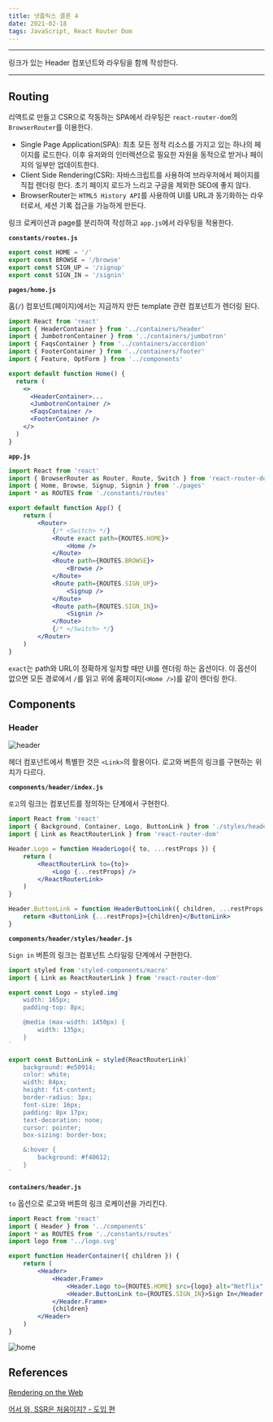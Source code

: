 ```yaml
---
title: 넷플릭스 클론 4
date: 2021-02-18
tags: JavaScript, React Router Dom
---
```


---

링크가 있는 Header 컴포넌트와 라우팅을 함께 작성한다.

---

## Routing

리액트로 만들고 CSR으로 작동하는 SPA에서 라우팅은 `react-router-dom`의 `BrowserRouter`를 이용한다.

- Single Page Application(SPA): 최초 모든 정적 리소스를 가지고 있는 하나의 페이지를 로드한다. 이후 유저와의 인터렉션으로 필요한 자원을 동적으로 받거나 페이지의 일부만 업데이트한다.
- Client Side Rendering(CSR): 자바스크립트를 사용하여 브라우저에서 페이지를 직접 렌더링 한다. 초기 페이지 로드가 느리고 구글을 제외한 SEO에 좋지 않다.
- BrowserRouter는 `HTML5 History API`를 사용하여 UI를 URL과 동기화하는 라우터로서, 세션 기록 접근을 가능하게 만든다.

링크 로케이션과 page를 분리하여 작성하고 `app.js`에서 라우팅을 적용한다.

**`constants/routes.js`**

```javascript
export const HOME = '/'
export const BROWSE = '/browse'
export const SIGN_UP = '/signup'
export const SIGN_IN = '/signin'
```

**`pages/home.js`**

홈(`/`) 컴포넌트(페이지)에서는 지금까지 만든 template 관련 컴포넌트가 렌더링 된다.

```jsx
import React from 'react'
import { HeaderContainer } from '../containers/header'
import { JumbotronContainer } from '../containers/jumbotron'
import { FaqsContainer } from '../containers/accordion'
import { FooterContainer } from '../containers/footer'
import { Feature, OptForm } from '../components'

export default function Home() {
  return (
    <>
      <HeaderContainer>...
      <JumbotronContainer />
      <FaqsContainer />
      <FooterContainer />
    </>
  )
}
```

**`app.js`**

```jsx
import React from 'react'
import { BrowserRouter as Router, Route, Switch } from 'react-router-dom'
import { Home, Browse, Signup, Signin } from './pages'
import * as ROUTES from './constants/routes'

export default function App() {
	return (
		<Router>
			{/* <Switch> */}
			<Route exact path={ROUTES.HOME}>
				<Home />
			</Route>
			<Route path={ROUTES.BROWSE}>
				<Browse />
			</Route>
			<Route path={ROUTES.SIGN_UP}>
				<Signup />
			</Route>
			<Route path={ROUTES.SIGN_IN}>
				<Signin />
			</Route>
			{/* </Switch> */}
		</Router>
	)
}
```

`exact`는 path와 URL이 정확하게 일치할 때만 UI를 렌더링 하는 옵션이다. 이 옵션이 없으면 모든 경로에서 `/`를 읽고 위에 홈페이지(`<Home />`)를 같이 렌더링 한다.

## Components

### Header

![header](static/header.png)

헤더 컴포넌트에서 특별한 것은 `<Link>`의 활용이다. 로고와 버튼의 링크를 구현하는 위치가 다르다.

**`components/header/index.js`**

`로고`의 링크는 컴포넌트를 정의하는 단계에서 구현한다.

```jsx
import React from 'react'
import { Background, Container, Logo, ButtonLink } from './styles/header'
import { Link as ReactRouterLink } from 'react-router-dom'

Header.Logo = function HeaderLogo({ to, ...restProps }) {
	return (
		<ReactRouterLink to={to}>
			<Logo {...restProps} />
		</ReactRouterLink>
	)
}

Header.ButtonLink = function HeaderButtonLink({ children, ...restProps }) {
	return <ButtonLink {...restProps}>{children}</ButtonLink>
}
```

**`components/header/styles/header.js`**

`Sign in` 버튼의 링크는 컴포넌트 스타일링 단계에서 구현한다.

```jsx
import styled from 'styled-components/macro'
import { Link as ReactRouterLink } from 'react-router-dom'

export const Logo = styled.img`
	width: 165px;
	padding-top: 8px;

	@media (max-width: 1450px) {
		width: 135px;
	}
`

export const ButtonLink = styled(ReactRouterLink)`
	background: #e50914;
	color: white;
	width: 84px;
	height: fit-content;
	border-radius: 3px;
	font-size: 16px;
	padding: 8px 17px;
	text-decoration: none;
	cursor: pointer;
	box-sizing: border-box;

	&:hover {
		background: #f40612;
	}
`
```

**`containers/header.js`**

`to` 옵션으로 로고와 버튼의 링크 로케이션을 가리킨다.

```jsx
import React from 'react'
import { Header } from '../components'
import * as ROUTES from '../constants/routes'
import logo from '../logo.svg'

export function HeaderContainer({ children }) {
	return (
		<Header>
			<Header.Frame>
				<Header.Logo to={ROUTES.HOME} src={logo} alt="Netflix" />
				<Header.ButtonLink to={ROUTES.SIGN_IN}>Sign In</Header.ButtonLink>
			</Header.Frame>
			{children}
		</Header>
	)
}
```

<!-- <details><summary><span style="background-color:#f5f2f0"><strong>홈페이지</strong></span></summary> -->

![home](static/home.png)

<!-- </details> -->

## References

[Rendering on the Web](https://developers.google.com/web/updates/2019/02/rendering-on-the-web?hl=ko)

[어서 와, SSR은 처음이지? - 도입 편](https://d2.naver.com/helloworld/7804182)
